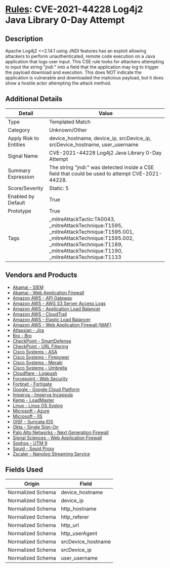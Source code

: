 # [Rules](README.md): CVE-2021-44228 Log4j2 Java Library 0-Day Attempt

## Description
Apache Log4j2 <=2.14.1 using JNDI features has an exploit allowing attackers to perform unauthenticated, remote code execution on a Java application that logs user input. This CSE rule looks for attackers attempting to input the string "jndi:" into a field that the application may log to trigger the payload download and execution. This does NOT indicate the application is vulnerable and downloaded the malicious payload, but it does show a hostile actor attempting the attack method.

## Additional Details
|Detail|Value|
|----|----|
|Type|Templated Match|
|Category|Unknown/Other|
|Apply Risk to Entities|device_hostname, device_ip, srcDevice_ip, srcDevice_hostname, user_username|
|Signal Name|CVE-2021-44228 Log4j2 Java Library 0-Day Attempt|
|Summary Expression|The string "jndi:" was detected inside a CSE field that could be used to attempt CVE-2021-44228.|
|Score/Severity|Static: 5|
|Enabled by Default|True|
|Prototype|True|
|Tags|_mitreAttackTactic:TA0043, _mitreAttackTechnique:T1595, _mitreAttackTechnique:T1595.001, _mitreAttackTechnique:T1595.002, _mitreAttackTechnique:T1189, _mitreAttackTechnique:T1190, _mitreAttackTechnique:T1133|
## Vendors and Products
- [Akamai - SIEM](../products/9a28f2af-5526-414d-973b-c3fc7984b8a1.md)
- [Akamai - Web Application Firewall](../products/ae07663e-2c2c-4932-be5d-c9f985e95276.md)
- [Amazon AWS - API Gateway](../products/9f76f1fd-fbb0-42d2-9bf5-0f4fd2c1ab82.md)
- [Amazon AWS - AWS S3 Server Access Logs](../products/41f70c6e-18a9-462c-a04d-4edc7baead7a.md)
- [Amazon AWS - Application Load Balancer](../products/5bb9e0b3-8d57-4b10-8952-0b6ffe91b599.md)
- [Amazon AWS - CloudTrail](../products/033624b0-218e-4dcb-b93f-0f1fb1806c56.md)
- [Amazon AWS - Elastic Load Balancer](../products/59a3cd41-b6d2-4ab7-a0ff-6d5abd14ac43.md)
- [Amazon AWS - Web Application Firewall (WAF)](../products/072b85a2-1765-45c2-911d-b0509880326e.md)
- [Atlassian - Jira](../products/64088efc-3f28-448d-b386-000deebc7d89.md)
- [Bro - Bro](../products/37C866BF-72E1-470A-9072-EDB908F56951.md)
- [CheckPoint - SmartDefense](../products/2b82e665-bdde-474a-ae29-4f0f76598556.md)
- [CheckPoint - URL Filtering](../products/2a678bcd-898e-43cd-ab3f-91feb0602a18.md)
- [Cisco Systems - ASA](../products/be4f7473-fe69-4311-8859-3561900060bf.md)
- [Cisco Systems - Firepower](../products/da9e05a5-3fd3-46a7-a107-ae03c01e3f5a.md)
- [Cisco Systems - Meraki](../products/724c9add-8cd9-4013-b9e1-a907b96da426.md)
- [Cisco Systems - Umbrella](../products/5ba50e74-3c05-4ea8-aeaf-5efde588c60f.md)
- [Cloudflare - Logpush](../products/c2503fcc-ef30-4e40-bb32-0bf47151b140.md)
- [Forcepoint - Web Security](../products/e90edc67-68d4-4d67-82f6-4524f94b59bb.md)
- [Fortinet - Fortigate](../products/c57e2c85-4fc1-4fb7-8fa1-dbc5235231ad.md)
- [Google - Google Cloud Platform](../products/dcc85cfc-a698-4d09-87de-f2c723f3ad07.md)
- [Imperva - Imperva Incapsula](../products/2a236ab1-77d2-4867-a571-a1cfd64528e6.md)
- [Kemp - LoadMaster](../products/e0763d80-29ce-43a0-b0ab-69c621abb3eb.md)
- [Linux - Linux OS Syslog](../products/0e20c932-d992-4bd4-b276-c15119ca5c0b.md)
- [Microsoft - Azure](../products/a1225af5-e778-4068-a9a2-47da93d1ff24.md)
- [Microsoft - IIS](../products/fca8785d-4823-4442-86b2-8acbaa176da4.md)
- [OISF - Suricata IDS](../products/afabb29d-e728-410f-b7c6-acfa9efbe1ed.md)
- [Okta - Single Sign-On](../products/51278354-d6b5-4c8e-a8fd-8197df334e67.md)
- [Palo Alto Networks - Next Generation Firewall](../products/46f5fa2c-1a62-4692-82ad-ed87800a0adb.md)
- [Signal Sciences - Web Application Firewall](../products/2f2fbe08-ab8b-4626-81fd-eaa41b563c49.md)
- [Sophos - UTM 9](../products/0fb003bc-8383-442f-8f3d-afcfbaefe617.md)
- [Squid - Squid Proxy](../products/af61d8a8-3eba-42fb-9f17-87443924f3f4.md)
- [Zscaler - Nanolog Streaming Service](../products/6299d728-14f7-455e-85c5-ea8ec65a654a.md)


## Fields Used

|Origin|Field|
|----|----|
|Normalized Schema|device_hostname|
|Normalized Schema|device_ip|
|Normalized Schema|http_hostname|
|Normalized Schema|http_referer|
|Normalized Schema|http_url|
|Normalized Schema|http_userAgent|
|Normalized Schema|srcDevice_hostname|
|Normalized Schema|srcDevice_ip|
|Normalized Schema|user_username|


